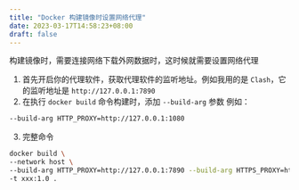 ```yaml
---
title: "Docker 构建镜像时设置网络代理"
date: 2023-03-17T14:58:23+08:00
draft: false
---
```


构建镜像时，需要连接网络下载外网数据时，这时候就需要设置网络代理
 
1. 首先开启你的代理软件，获取代理软件的监听地址。例如我用的是 `Clash`，它的监听地址是 `http://127.0.0.1:7890`
2. 在执行 `docker build` 命令构建时，添加 `--build-arg` 参数
 例如：
 ```bash
 --build-arg HTTP_PROXY=http://127.0.0.1:1080
 ```
3. 完整命令
 ```bash
 docker build \
 --network host \
 --build-arg HTTP_PROXY=http://127.0.0.1:7890 --build-arg HTTPS_PROXY=http://127.0.0.1:7890 \
 -t xxx:1.0 .
 ```
